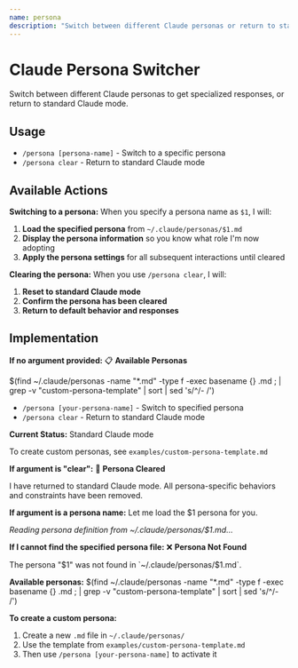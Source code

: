 ```yaml
---
name: persona
description: "Switch between different Claude personas or return to standard mode"
---
```


# Claude Persona Switcher

Switch between different Claude personas to get specialized responses, or return to standard Claude mode.

## Usage
- `/persona [persona-name]` - Switch to a specific persona
- `/persona clear` - Return to standard Claude mode

## Available Actions

**Switching to a persona:**
When you specify a persona name as `$1`, I will:

1. **Load the specified persona** from `~/.claude/personas/$1.md`
2. **Display the persona information** so you know what role I'm now adopting
3. **Apply the persona settings** for all subsequent interactions until cleared

**Clearing the persona:**
When you use `/persona clear`, I will:

1. **Reset to standard Claude mode**
2. **Confirm the persona has been cleared**
3. **Return to default behavior and responses**

## Implementation

**If no argument provided:**
📋 **Available Personas**

$(find ~/.claude/personas -name "*.md" -type f -exec basename {} .md \; | grep -v "custom-persona-template" | sort | sed 's/^/- /')


- `/persona [your-persona-name]` - Switch to specified persona
- `/persona clear` - Return to standard Claude mode

**Current Status:** Standard Claude mode

To create custom personas, see `examples/custom-persona-template.md`

**If argument is "clear":**
🔄 **Persona Cleared**

I have returned to standard Claude mode. All persona-specific behaviors and constraints have been removed.

**If argument is a persona name:**
Let me load the $1 persona for you.

*Reading persona definition from ~/.claude/personas/$1.md...*

**If I cannot find the specified persona file:**
❌ **Persona Not Found**

The persona "$1" was not found in `~/.claude/personas/$1.md`.

**Available personas:**
$(find ~/.claude/personas -name "*.md" -type f -exec basename {} .md \; | grep -v "custom-persona-template" | sort | sed 's/^/- /')

**To create a custom persona:**
1. Create a new `.md` file in `~/.claude/personas/`
2. Use the template from `examples/custom-persona-template.md`
3. Then use `/persona [your-persona-name]` to activate it
